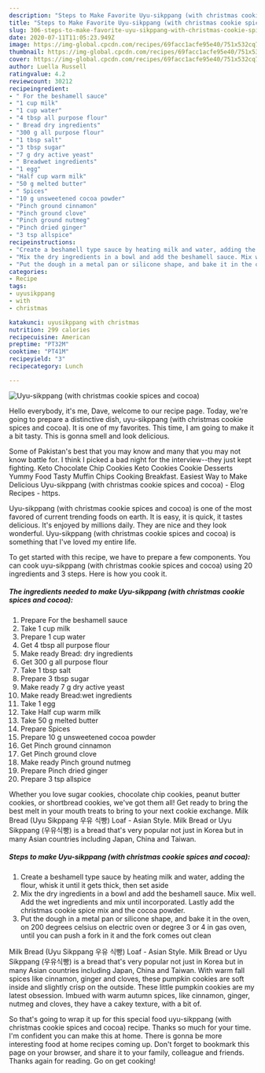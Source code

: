 ```yaml
---
description: "Steps to Make Favorite Uyu-sikppang (with christmas cookie spices and cocoa)"
title: "Steps to Make Favorite Uyu-sikppang (with christmas cookie spices and cocoa)"
slug: 306-steps-to-make-favorite-uyu-sikppang-with-christmas-cookie-spices-and-cocoa
date: 2020-07-11T11:05:23.949Z
image: https://img-global.cpcdn.com/recipes/69facc1acfe95e40/751x532cq70/uyu-sikppang-with-christmas-cookie-spices-and-cocoa-recipe-main-photo.jpg
thumbnail: https://img-global.cpcdn.com/recipes/69facc1acfe95e40/751x532cq70/uyu-sikppang-with-christmas-cookie-spices-and-cocoa-recipe-main-photo.jpg
cover: https://img-global.cpcdn.com/recipes/69facc1acfe95e40/751x532cq70/uyu-sikppang-with-christmas-cookie-spices-and-cocoa-recipe-main-photo.jpg
author: Luella Russell
ratingvalue: 4.2
reviewcount: 30212
recipeingredient:
- " For the beshamell sauce"
- "1 cup milk"
- "1 cup water"
- "4 tbsp all purpose flour"
- " Bread dry ingredients"
- "300 g all purpose flour"
- "1 tbsp salt"
- "3 tbsp sugar"
- "7 g dry active yeast"
- " Breadwet ingredients"
- "1 egg"
- "Half cup warm milk"
- "50 g melted butter"
- " Spices"
- "10 g unsweetened cocoa powder"
- "Pinch ground cinnamon"
- "Pinch ground clove"
- "Pinch ground nutmeg"
- "Pinch dried ginger"
- "3 tsp allspice"
recipeinstructions:
- "Create a beshamell type sauce by heating milk and water, adding the flour, whisk it until it gets thick, then set aside"
- "Mix the dry ingredients in a bowl and add the beshamell sauce. Mix well. Add the wet ingredients and mix until incorporated. Lastly add the christmas cookie spice mix and the cocoa powder."
- "Put the dough in a metal pan or silicone shape, and bake it in the oven, on 200 degrees celsius on electric oven or degree 3 or 4 in gas oven, until you can push a fork in it and the fork comes out clean"
categories:
- Recipe
tags:
- uyusikppang
- with
- christmas

katakunci: uyusikppang with christmas 
nutrition: 299 calories
recipecuisine: American
preptime: "PT32M"
cooktime: "PT41M"
recipeyield: "3"
recipecategory: Lunch

---
```



![Uyu-sikppang (with christmas cookie spices and cocoa)](https://img-global.cpcdn.com/recipes/69facc1acfe95e40/751x532cq70/uyu-sikppang-with-christmas-cookie-spices-and-cocoa-recipe-main-photo.jpg)

Hello everybody, it's me, Dave, welcome to our recipe page. Today, we're going to prepare a distinctive dish, uyu-sikppang (with christmas cookie spices and cocoa). It is one of my favorites. This time, I am going to make it a bit tasty. This is gonna smell and look delicious.

Some of Pakistan&#39;s best that you may know and many that you may not know battle for. I think I picked a bad night for the interview--they just kept fighting. Keto Chocolate Chip Cookies Keto Cookies Cookie Desserts Yummy Food Tasty Muffin Chips Cooking Breakfast. Easiest Way to Make Delicious Uyu-sikppang (with christmas cookie spices and cocoa) - Elog Recipes - https.

Uyu-sikppang (with christmas cookie spices and cocoa) is one of the most favored of current trending foods on earth. It is easy, it is quick, it tastes delicious. It's enjoyed by millions daily. They are nice and they look wonderful. Uyu-sikppang (with christmas cookie spices and cocoa) is something that I've loved my entire life.


To get started with this recipe, we have to prepare a few components. You can cook uyu-sikppang (with christmas cookie spices and cocoa) using 20 ingredients and 3 steps. Here is how you cook it.

<!--inarticleads1-->

##### The ingredients needed to make Uyu-sikppang (with christmas cookie spices and cocoa):

1. Prepare  For the beshamell sauce
1. Take 1 cup milk
1. Prepare 1 cup water
1. Get 4 tbsp all purpose flour
1. Make ready  Bread: dry ingredients
1. Get 300 g all purpose flour
1. Take 1 tbsp salt
1. Prepare 3 tbsp sugar
1. Make ready 7 g dry active yeast
1. Make ready  Bread:wet ingredients
1. Take 1 egg
1. Take Half cup warm milk
1. Take 50 g melted butter
1. Prepare  Spices
1. Prepare 10 g unsweetened cocoa powder
1. Get Pinch ground cinnamon
1. Get Pinch ground clove
1. Make ready Pinch ground nutmeg
1. Prepare Pinch dried ginger
1. Prepare 3 tsp allspice


Whether you love sugar cookies, chocolate chip cookies, peanut butter cookies, or shortbread cookies, we&#39;ve got them all! Get ready to bring the best melt in your mouth treats to bring to your next cookie exchange. Milk Bread (Uyu Sikppang 우유 식빵) Loaf - Asian Style. Milk Bread or Uyu Sikppang (우유식빵) is a bread that&#39;s very popular not just in Korea but in many Asian countries including Japan, China and Taiwan. 

<!--inarticleads2-->

##### Steps to make Uyu-sikppang (with christmas cookie spices and cocoa):

1. Create a beshamell type sauce by heating milk and water, adding the flour, whisk it until it gets thick, then set aside
1. Mix the dry ingredients in a bowl and add the beshamell sauce. Mix well. Add the wet ingredients and mix until incorporated. Lastly add the christmas cookie spice mix and the cocoa powder.
1. Put the dough in a metal pan or silicone shape, and bake it in the oven, on 200 degrees celsius on electric oven or degree 3 or 4 in gas oven, until you can push a fork in it and the fork comes out clean


Milk Bread (Uyu Sikppang 우유 식빵) Loaf - Asian Style. Milk Bread or Uyu Sikppang (우유식빵) is a bread that&#39;s very popular not just in Korea but in many Asian countries including Japan, China and Taiwan. With warm fall spices like cinnamon, ginger and cloves, these pumpkin cookies are soft inside and slightly crisp on the outside. These little pumpkin cookies are my latest obsession. Imbued with warm autumn spices, like cinnamon, ginger, nutmeg and cloves, they have a cakey texture, with a bit of. 

So that's going to wrap it up for this special food uyu-sikppang (with christmas cookie spices and cocoa) recipe. Thanks so much for your time. I'm confident you can make this at home. There is gonna be more interesting food at home recipes coming up. Don't forget to bookmark this page on your browser, and share it to your family, colleague and friends. Thanks again for reading. Go on get cooking!
